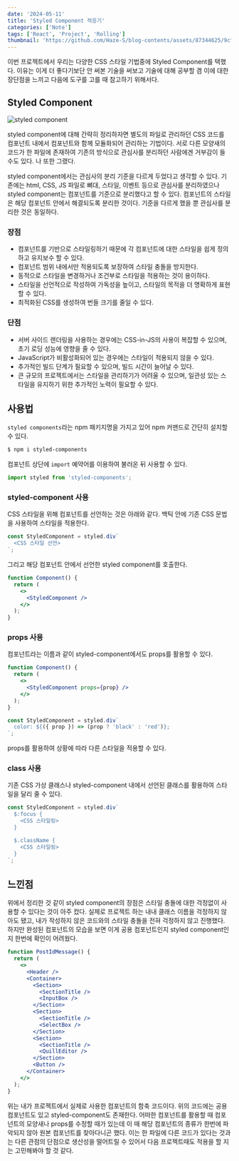 ```yaml
---
date: '2024-05-11'
title: 'Styled Component 적응기'
categories: ['Note']
tags: ['React', 'Project', 'Rolling']
thumbnail: 'https://github.com/Haze-S/blog-contents/assets/87344625/9cf35baa-f478-4d8a-9770-9f4348949f46'
---
```


이번 프로젝트에서 우리는 다양한 CSS 스타일 기법중에 Styled Component를 택했다. 이유는 이게 더 좋다기보단 안 써본 기술을 써보고 기술에 대해 공부할 겸 이에 대한 장단점을 느끼고 다음에 도구를 고를 때 참고하기 위해서다.

## Styled Component

![styled component](https://github.com/Haze-S/blog-contents/assets/87344625/9cf35baa-f478-4d8a-9770-9f4348949f46)

styled component에 대해 간략히 정리하자면 별도의 파일로 관리하던 CSS 코드를 컴포넌트 내에서 컴포넌트와 함께 모듈화되어 관리하는 기법이다. 서로 다른 모양새의 코드가 한 파일에 존재하여 기존의 방식으로 관심사를 분리하던 사람에겐 거부감이 들 수도 있다. 나 또한 그랬다.

styled component에서는 관심사의 분리 기준을 다르게 두었다고 생각할 수 있다. 기존에는 html, CSS, JS 파일로 뼈대, 스타일, 이벤트 등으로 관심사를 분리하였으나 styled component는 컴포넌트를 기준으로 분리했다고 할 수 있다. 컴포넌트의 스타일은 해당 컴포넌트 안에서 해결되도록 분리한 것이다. 기준을 다르게 했을 뿐 관심사를 분리한 것은 동일하다.

### 장점

- 컴포넌트를 기반으로 스타일링하기 때문에 각 컴포넌트에 대한 스타일을 쉽게 정의하고 유지보수 할 수 있다.
- 컴포넌트 범위 내에서만 적용되도록 보장하여 스타일 충돌을 방지한다.
- 동적으로 스타일을 변경하거나 조건부로 스타일을 적용하는 것이 용이하다.
- 스타일을 선언적으로 작성하여 가독성을 높이고, 스타일의 목적을 더 명확하게 표현할 수 있다.
- 최적화된 CSS를 생성하여 번들 크기를 줄일 수 있다.

### 단점

- 서버 사이드 렌더링을 사용하는 경우에는 CSS-in-JS의 사용이 복잡할 수 있으며, 초기 로딩 성능에 영향을 줄 수 있다.
- JavaScript가 비활성화되어 있는 경우에는 스타일이 적용되지 않을 수 있다.
- 추가적인 빌드 단계가 필요할 수 있으며, 빌드 시간이 늘어날 수 있다.
- 큰 규모의 프로젝트에서는 스타일을 관리하기가 어려울 수 있으며, 일관성 있는 스타일을 유지하기 위한 추가적인 노력이 필요할 수 있다.

## 사용법

`styled components`라는 npm 패키지명을 가지고 있어 npm 커맨드로 간단히 설치할 수 있다.

```bash
$ npm i styled-components
```

컴포넌트 상단에 `import` 예약어를 이용하여 불러온 뒤 사용할 수 있다.

```js
import styled from 'styled-components';
```

### styled-component 사용

CSS 스타일을 위해 컴포넌트를 선언하는 것은 아래와 같다. 백틱 안에 기존 CSS 문법을 사용하여 스타일을 적용한다.

```jsx
const StyledComponent = styled.div`
  <CSS 스타일 선언>
`;
```

그리고 해당 컴포넌트 안에서 선언한 styled component를 호출한다.

```jsx
function Component() {
  return (
    <>
      <StyledComponent />
    </>
  );
}
```

### props 사용

컴포넌트라는 이름과 같이 styled-component에서도 props를 활용할 수 있다.

```jsx
function Component() {
  return (
    <>
      <StyledComponent props={prop} />
    </>
  );
}

const StyledComponent = styled.div`
  color: ${({ prop }) => (prop ? 'black' : 'red')};
`;
```

props를 활용하여 상황에 따라 다른 스타일을 적용할 수 있다.

### class 사용

기존 CSS 가상 클래스나 styled-component 내에서 선언된 클래스를 활용하여 스타일을 달리 줄 수 있다.

```jsx
const StyledComponent = styled.div`
  $:focus {
    <CSS 스타일링>
  }

  $.className {
    <CSS 스타일링>
  }
`;
```

## 느낀점

위에서 정리한 것 같이 styled component의 장점은 스타일 충돌에 대한 걱정없이 사용할 수 있다는 것이 아주 컸다. 실제로 프로젝트 하는 내내 클래스 이름을 걱정하지 않아도 됐고, 내가 작성하지 않은 코드와의 스타일 충돌을 전혀 걱정하지 않고 진행했다. 하지만 완성된 컴포넌트의 모습을 보면 이게 공용 컴포넌트인지 styled component인지 한번에 확인이 어려웠다.

```jsx
function PostIdMessage() {
  return (
    <>
      <Header />
      <Container>
        <Section>
          <SectionTitle />
          <InputBox />
        </Section>
        <Section>
          <SectionTitle />
          <SelectBox />
        </Section>
        <Section>
          <SectionTitle />
          <QuillEditor />
        </Section>
        <Button />
      </Container>
    </>
  );
}
```

위는 내가 프로젝트에서 실제로 사용한 컴포넌트의 함축 코드이다. 위의 코드에는 공용 컴포넌트도 있고 styled-component도 존재한다. 어떠한 컴포넌트를 활용할 때 컴포넌트의 모양새나 props를 수정할 때가 있는데 이 때 해당 컴포넌트의 종류가 한번에 파악되지 않아 원본 컴포넌트를 찾아다니곤 했다. 이는 한 파일에 다른 코드가 있다는 것과는 다른 관점의 단점으로 생산성을 떨어트릴 수 있어서 다음 프로젝트때도 적용을 할 지는 고민해봐야 할 것 같다.
